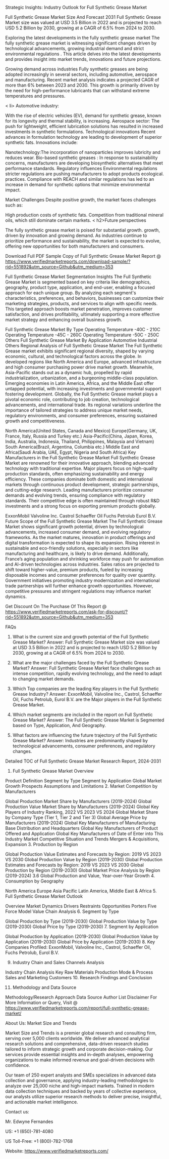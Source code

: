 Strategic Insights: Industry Outlook for Full Synthetic Grease Market


Full Synthetic Grease Market Size And Forecast 2031
Full Synthetic Grease Market size was valued at USD 3.5 Billion in 2022 and is projected to reach USD 5.2 Billion by 2030, growing at a CAGR of 6.5% from 2024 to 2030.

Exploring the latest developments in the fully synthetic grease market
The fully synthetic grease market is witnessing significant changes driven by technological advancements, growing industrial demand and strict environmental regulations . This article delves into the latest developments and provides insight into market trends, innovations and future projections.

Growing demand across industries
Fully synthetic greases are being adopted increasingly in several sectors, including automotive, aerospace and manufacturing. Recent market analysis indicates a projected CAGR of more than 6% between 2023 and 2030. This growth is primarily driven by the need for high-performance lubricants that can withstand extreme temperatures and pressures.

< li>
Automotive industry:

With the rise of electric vehicles (EV), demand for synthetic grease, known for its longevity and thermal stability, is increasing.
Aerospace sector: The push for lightweight, efficient lubrication solutions has resulted in increased investments in synthetic formulations.
Technological innovations
Recent advances in formulation technology are leading to development of superior synthetic fats. Innovations include:

Nanotechnology:The incorporation of nanoparticles improves lubricity and reduces wear.
Bio-based synthetic greases : In response to sustainability concerns, manufacturers are developing biosynthetic alternatives that meet performance standards.
Regulatory influences
Environmental regulations stricter regulations are pushing manufacturers to adopt products ecological. practices. Compliance with REACH and similar regulations has led to an increase in demand for synthetic options that minimize environmental impact.

Market Challenges
Despite positive growth, the market faces challenges such as:

High production costs of synthetic fats.
Competition from traditional mineral oils, which still dominate certain markets.
< h2>Future perspectives

The fully synthetic grease market is poised for substantial growth. growth, driven by innovation and growing demand. As industries continue to prioritize performance and sustainability, the market is expected to evolve, offering new opportunities for both manufacturers and consumers.

Download Full PDF Sample Copy of Full Synthetic Grease Market Report @ https://www.verifiedmarketreports.com/download-sample/?rid=551892&utm_source=Github&utm_medium=353

Full Synthetic Grease Market Segmentation Insights
The Full Synthetic Grease Market is segmented based on key criteria like demographics, geography, product type, application, and end-user, enabling a focused approach for each unique group. By analyzing each segment's characteristics, preferences, and behaviors, businesses can customize their marketing strategies, products, and services to align with specific needs. This targeted approach boosts market penetration, improves customer satisfaction, and drives profitability, ultimately supporting a more effective market strategy and enhancing overall business growth.

Full Synthetic Grease Market By Type
Operating Temperature -40C - 210C
Operating Temperature -45C - 260C
Operating Temperature -50C - 250C
Others
Full Synthetic Grease Market By Application
Automotive
Industrial
Others
Regional Analysis of Full Synthetic Grease Market
The Full Synthetic Grease market exhibits significant regional diversity, shaped by varying economic, cultural, and technological factors across the globe. In developed regions like North America and Europe, advanced infrastructure and high consumer purchasing power drive market growth. Meanwhile, Asia-Pacific stands out as a dynamic hub, propelled by rapid industrialization, urbanization, and a burgeoning middle-class population. Emerging economies in Latin America, Africa, and the Middle East offer untapped potential, with increasing investments and governmental support fostering development. Globally, the Full Synthetic Grease market plays a pivotal economic role, contributing to job creation, technological advancements, and international trade. Its regional variations underline the importance of tailored strategies to address unique market needs, regulatory environments, and consumer preferences, ensuring sustained growth and competitiveness.

North America(United States, Canada and Mexico)
Europe(Germany, UK, France, Italy, Russia and Turkey etc.)
Asia-Pacific(China, Japan, Korea, India, Australia, Indonesia, Thailand, Philippines, Malaysia and Vietnam)
South America(Brazil, Argentina, Columbia etc.)
Middle East and Africa(Saudi Arabia, UAE, Egypt, Nigeria and South Africa)
Key Manufacturers in the Full Synthetic Grease Market
Full Synthetic Grease Market are renowned for their innovative approach, blending advanced technology with traditional expertise. Major players focus on high-quality production standards, often emphasizing sustainability and energy efficiency. These companies dominate both domestic and international markets through continuous product development, strategic partnerships, and cutting-edge research. Leading manufacturers prioritize consumer demands and evolving trends, ensuring compliance with regulatory standards. Their competitive edge is often maintained through robust R&D investments and a strong focus on exporting premium products globally.

ExxonMobil
Valvoline Inc.
Castrol
Schaeffer Oil
Fuchs Petrolub
Eurol B.V.
Future Scope of the Full Synthetic Grease Market
The Full Synthetic Grease Market shows significant growth potential, driven by technological advancements, increased consumer demand, and evolving regulatory frameworks. As the market matures, innovation in product offerings and digital transformation is expected to shape its expansion. Rising interest in sustainable and eco-friendly solutions, especially in sectors like manufacturing and healthcare, is likely to drive demand. Additionally, France’s aging population and shrinking workforce may push for automation and AI-driven technologies across industries. Sales ratios are projected to shift toward higher-value, premium products, fueled by increasing disposable incomes and consumer preferences for quality over quantity. Government initiatives promoting industry modernization and international trade partnerships will further enhance growth opportunities. However, competitive pressures and stringent regulations may influence market dynamics.

Get Discount On The Purchase Of This Report @ https://www.verifiedmarketreports.com/ask-for-discount/?rid=551892&utm_source=Github&utm_medium=353

FAQs
1. What is the current size and growth potential of the Full Synthetic Grease Market?
Answer: Full Synthetic Grease Market size was valued at USD 3.5 Billion in 2022 and is projected to reach USD 5.2 Billion by 2030, growing at a CAGR of 6.5% from 2024 to 2030.

2. What are the major challenges faced by the Full Synthetic Grease Market?
Answer: Full Synthetic Grease Market face challenges such as intense competition, rapidly evolving technology, and the need to adapt to changing market demands.

3. Which Top companies are the leading Key players in the Full Synthetic Grease Industry?
Answer: ExxonMobil, Valvoline Inc., Castrol, Schaeffer Oil, Fuchs Petrolub, Eurol B.V. are the Major players in the Full Synthetic Grease Market.

4. Which market segments are included in the report on Full Synthetic Grease Market?
Answer: The Full Synthetic Grease Market is Segmented based on Type, Application, And Geography.

5. What factors are influencing the future trajectory of the Full Synthetic Grease Market?
Answer: Industries are predominantly shaped by technological advancements, consumer preferences, and regulatory changes.

Detailed TOC of Full Synthetic Grease Market Research Report, 2024-2031
1. Full Synthetic Grease Market Overview

Product Definition
Segment by Type
Segment by Application
Global Market Growth Prospects
Assumptions and Limitations
2. Market Competition by Manufacturers

Global Production Market Share by Manufacturers (2019-2024)
Global Production Value Market Share by Manufacturers (2019-2024)
Global Key Players of Industry Ranking, 2022 VS 2023 VS 2024
Global Market Share by Company Type (Tier 1, Tier 2 and Tier 3)
Global Average Price by Manufacturers (2019-2024)
Global Key Manufacturers of Manufacturing Base Distribution and Headquarters
Global Key Manufacturers of Product Offered and Application
Global Key Manufacturers of Date of Enter into This Industry
Market Competitive Situation and Trends
Mergers & Acquisitions, Expansion
3. Production by Region

Global Production Value Estimates and Forecasts by Region: 2019 VS 2023 VS 2030
Global Production Value by Region (2019-2030)
Global Production Estimates and Forecasts by Region: 2019 VS 2023 VS 2030
Global Production by Region (2019-2030)
Global Market Price Analysis by Region (2019-2024) 3.6 Global Production and Value, Year-over-Year Growth
4. Consumption by Geography

North America
Europe
Asia Pacific
Latin America, Middle East & Africa
5. Full Synthetic Grease Market Outlook

Overview
Market Dynamics
Drivers
Restraints
Opportunities
Porters Five Force Model
Value Chain Analysis 
6. Segment by Type

Global Production by Type (2019-2030)
Global Production Value by Type (2019-2030)
Global Price by Type (2019-2030)
7. Segment by Application

Global Production by Application (2019-2030)
Global Production Value by Application (2019-2030)
Global Price by Application (2019-2030)
8. Key Companies Profiled: ExxonMobil, Valvoline Inc., Castrol, Schaeffer Oil, Fuchs Petrolub, Eurol B.V.

9. Industry Chain and Sales Channels Analysis

Industry Chain Analysis
Key Raw Materials
Production Mode & Process
Sales and Marketing
Customers
10. Research Findings and Conclusion

11. Methodology and Data Source

Methodology/Research Approach
Data Source
Author List
Disclaimer
For More Information or Query, Visit @ https://www.verifiedmarketreports.com/report/full-synthetic-grease-market/

About Us: Market Size and Trends

Market Size and Trends is a premier global research and consulting firm, serving over 5,000 clients worldwide. We deliver advanced analytical research solutions and comprehensive, data-driven research studies tailored to inform strategic growth and corporate decision-making. Our services provide essential insights and in-depth analyses, empowering organizations to make informed revenue and goal-driven decisions with confidence.

Our team of 250 expert analysts and SMEs specializes in advanced data collection and governance, applying industry-leading methodologies to analyze over 25,000 niche and high-impact markets. Trained in modern data collection techniques and backed by years of collective experience, our analysts utilize superior research methods to deliver precise, insightful, and actionable market intelligence.

Contact us:

Mr. Edwyne Fernandes

US: +1 (650)-781-4080

US Toll-Free: +1 (800)-782-1768

Website: https://www.verifiedmarketreports.com/
